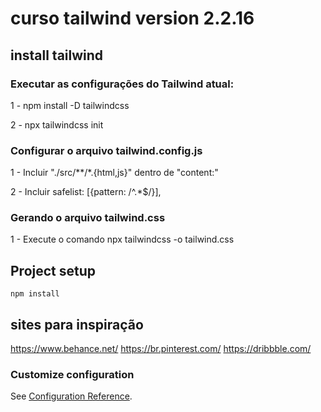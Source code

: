 # curso tailwind version 2.2.16

## install tailwind 

### Executar as configurações do Tailwind atual:
<p>1 - npm install -D tailwindcss</p>
<p>2 - npx tailwindcss init</p>

### Configurar o arquivo tailwind.config.js
<p>1 - Incluir "./src/**/*.{html,js}" dentro de "content:"</p>
<p>2 - Incluir safelist: [{pattern: /^.*$/}], </p>

### Gerando o arquivo tailwind.css
1 - Execute o comando npx tailwindcss -o tailwind.css

## Project setup
```
npm install
```

## sites para inspiração
<a href="https://www.behance.net/">https://www.behance.net/</a>
<a href="https://br.pinterest.com/">https://br.pinterest.com/</a>
<a href="https://dribbble.com/">https://dribbble.com/</a>


### Customize configuration
See [Configuration Reference](https://cli.vuejs.org/config/).
